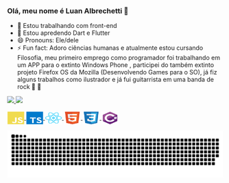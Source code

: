 ### Olá, meu nome é Luan Albrechetti 👋

- 🔭 Estou trabalhando com front-end
- 🌱 Estou apredendo Dart e Flutter
- 😄 Pronouns: Ele/dele
- ⚡ Fun fact: Adoro ciências humanas e atualmente estou cursando Filosofia, meu primeiro emprego como programador foi trabalhando em um APP para o extinto Windows Phone  , participei do também extinto projeto Firefox OS da Mozilla (Desenvolvendo Games para o SO), já fiz alguns trabalhos como ilustrador e já fui guitarrista em uma banda de rock 🎸 🤘  

 <div>
  <a href="https://github.com/albrechetti">
  <img height="180em" src="https://github-readme-stats.vercel.app/api?username=albrechetti&show_icons=true&theme=tokyonight&include_all_commits=true&count_private=true"/>
  <img height="180em" src="https://github-readme-stats.vercel.app/api/top-langs/?username=albrechetti&layout=compact&langs_count=7&theme=tokyonight"/>
</div>

  <div style="display: inline_block"><br>
  <img align="center" alt="Albrechetti-Js" height="30" width="40" src="https://raw.githubusercontent.com/devicons/devicon/master/icons/javascript/javascript-plain.svg">
  <img align="center" alt="Albrechetti-Ts" height="30" width="40" src="https://raw.githubusercontent.com/devicons/devicon/master/icons/typescript/typescript-plain.svg">
  <img align="center" alt="Albrechetti-React" height="30" width="40" src="https://raw.githubusercontent.com/devicons/devicon/master/icons/react/react-original.svg">
  <img align="center" alt="Albrechetti-HTML" height="30" width="40" src="https://raw.githubusercontent.com/devicons/devicon/master/icons/html5/html5-original.svg">
  <img align="center" alt="Albrechetti-CSS" height="30" width="40" src="https://raw.githubusercontent.com/devicons/devicon/master/icons/css3/css3-original.svg">
  <img align="center" alt="Albrechetti-Csharp" height="30" width="40" src="https://raw.githubusercontent.com/devicons/devicon/master/icons/csharp/csharp-original.svg">
   
  ![Snake animation](https://github.com/albrechetti/albrechetti/blob/output/github-contribution-grid-snake.svg)
</div>



